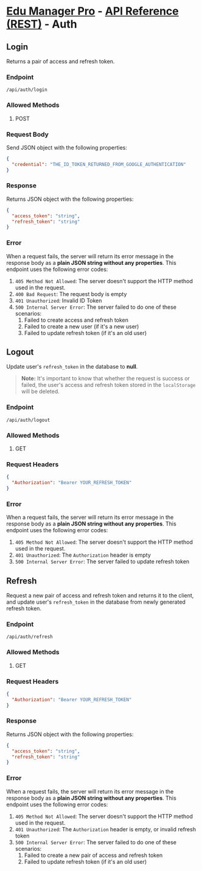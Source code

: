 # [Edu Manager Pro](../../README.md) - [API Reference (REST)](README.md#rest) - Auth

## Login

Returns a pair of access and refresh token.

### Endpoint

`/api/auth/login`

### Allowed Methods

1. POST

### Request Body

Send JSON object with the following properties:

```json
{
  "credential": "THE_ID_TOKEN_RETURNED_FROM_GOOGLE_AUTHENTICATION"
}
```

### Response

Returns JSON object with the following properties:

```json
{
  "access_token": "string",
  "refresh_token": "string"
}
```

### Error

When a request fails, the server will return its error message in the response body as a **plain JSON string without any properties**. This endpoint uses the following error codes:

1. `405 Method Not Allowed`: The server doesn't support the HTTP method used in the request.
2. `400 Bad Request`: The request body is empty
3. `401 Unauthorized`: Invalid ID Token
4. `500 Internal Server Error`: The server failed to do one of these scenarios:
   1. Failed to create access and refresh token
   2. Failed to create a new user (if it's a new user)
   3. Failed to update refresh token (if it's an old user)

## Logout

Update user's `refresh_token` in the database to **null**.

> **Note:** It's important to know that whether the request is success or failed, the user's access and refresh token stored in the `localStorage` will be deleted.

### Endpoint

`/api/auth/logout`

### Allowed Methods

1. GET

### Request Headers

```json
{
  "Authorization": "Bearer YOUR_REFRESH_TOKEN"
}
```

### Error

When a request fails, the server will return its error message in the response body as a **plain JSON string without any properties**. This endpoint uses the following error codes:

1. `405 Method Not Allowed`: The server doesn't support the HTTP method used in the request.
2. `401 Unauthorized`: The `Authorization` header is empty
3. `500 Internal Server Error`: The server failed to update refresh token

## Refresh

Request a new pair of access and refresh token and returns it to the client, and update user's `refresh_token` in the database from newly generated refresh token.

### Endpoint

`/api/auth/refresh`

### Allowed Methods

1. GET

### Request Headers

```json
{
  "Authorization": "Bearer YOUR_REFRESH_TOKEN"
}
```

### Response

Returns JSON object with the following properties:

```json
{
  "access_token": "string",
  "refresh_token": "string"
}
```

### Error

When a request fails, the server will return its error message in the response body as a **plain JSON string without any properties**. This endpoint uses the following error codes:

1. `405 Method Not Allowed`: The server doesn't support the HTTP method used in the request.
2. `401 Unauthorized`: The `Authorization` header is empty, or invalid refresh token
3. `500 Internal Server Error`: The server failed to do one of these scenarios:
   1. Failed to create a new pair of access and refresh token
   2. Failed to update refresh token (if it's an old user)
